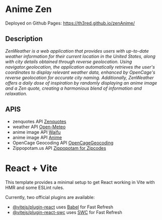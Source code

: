 # Anime Zen
Deployed on Github Pages: https://th3red.github.io/zenAnime/
## Description
*ZenWeather is a web application that provides users with up-to-date weather information for their current location in the United States, along with city details obtained through reverse geolocation. Using navigator.geolocation, the application automatically retrieves the user's coordinates to display relevant weather data, enhanced by OpenCage's reverse geolocation for accurate city naming. Additionally, ZenWeather offers a daily dose of inspiration by randomly displaying an anime image and a Zen quote, creating a harmonious blend of information and relaxation.*
## APIS
- zenquotes API [Zenquotes](https://zenquotes.io/)
- weather API [Open-Meteo](https://open-meteo.com/en/docs)
- anime image API [Waifu](https://waifu.pics/docs?ref=public_apis)
- anime image API [Anime](https://doc.pic.re/)
- OpenCage Geocoding API [OpenCageGeocoding](https://opencagedata.com/api#reverse-resp)
- Zippopotam.us API [Zippopotam for Zipcodes](https://api.zippopotam.us/)
# React + Vite

This template provides a minimal setup to get React working in Vite with HMR and some ESLint rules.

Currently, two official plugins are available:

- [@vitejs/plugin-react](https://github.com/vitejs/vite-plugin-react/blob/main/packages/plugin-react/README.md) uses [Babel](https://babeljs.io/) for Fast Refresh
- [@vitejs/plugin-react-swc](https://github.com/vitejs/vite-plugin-react-swc) uses [SWC](https://swc.rs/) for Fast Refresh
